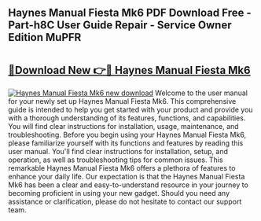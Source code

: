 ## Haynes Manual Fiesta Mk6 PDF Download Free - Part-h8C User Guide Repair - Service Owner Edition MuPFR

# <h2><a href="http://cf15906.oget.top/?id=Haynes+Manual+Fiesta+Mk6">🔗Download New 👉🔴 Haynes Manual Fiesta Mk6</a></h2>

[![Haynes Manual Fiesta Mk6 new download](https://i.imgur.com/5g1atiW.png)](http://cf15906.oget.top/?id=Haynes+Manual+Fiesta+Mk6)
Welcome to the user manual for your newly set up Haynes Manual Fiesta Mk6. This comprehensive guide is intended to help you get started with your product and provide you with a thorough understanding of its features, functions, and capabilities. You will find clear instructions for installation, usage, maintenance, and troubleshooting. Before you begin using your Haynes Manual Fiesta Mk6, please familiarize yourself with its functions and features by reading this user manual. You'll find clear instructions for installation, setup, and operation, as well as troubleshooting tips for common issues. This remarkable Haynes Manual Fiesta Mk6 offers a plethora of features to enhance your daily life. Our expectation is that the Haynes Manual Fiesta Mk6 has been a clear and easy-to-understand resource in your journey to becoming proficient in using your new gadget. Should you need any assistance or clarification, please do not hesitate to contact our support team.
